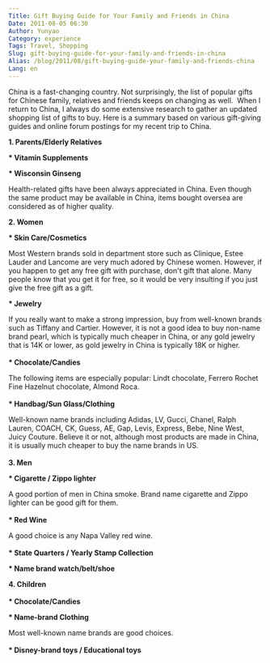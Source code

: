 ```yaml
---
Title: Gift Buying Guide for Your Family and Friends in China
Date: 2011-08-05 06:30
Author: Yunyao
Category: experience
Tags: Travel, Shopping
Slug: gift-buying-guide-for-your-family-and-friends-in-china
Alias: /blog/2011/08/gift-buying-guide-your-family-and-friends-china
Lang: en
---
```


China is a fast-changing country. Not surprisingly, the list of popular gifts for Chinese family, relatives and friends keeps on changing as well.  When I return to China, I always do some extensive research to gather an updated shopping list of gifts to buy. Here is a summary based on various gift-giving guides and online forum postings for my recent trip to China.  
  
**1. Parents/Elderly Relatives**  
  
**\* Vitamin Supplements**  
  
**\* Wisconsin Ginseng**  
  
Health-related gifts have been always appreciated in China. Even though the same product may be available in China, items bought oversea are considered as of higher quality.  
  
**2. Women**  
  
**\* Skin Care/Cosmetics**

Most Western brands sold in department store such as Clinique, Estee Lauder and Lancome are very much adored by Chinese women. However, if you happen to get any free gift with purchase, don't gift that alone. Many people know that you get it for free, so it would be very insulting if you just give the free gift as a gift.

**\* Jewelry**

If you really want to make a strong impression, buy from well-known brands such as Tiffany and Cartier. However, it is not a good idea to buy non-name brand pearl, which is typically much cheaper in China, or any gold jewelry that is 14K or lower, as gold jewelry in China is typically 18K or higher.  
   
**\* Chocolate/Candies**

The following items are especially popular: Lindt chocolate, Ferrero Rochet Fine Hazelnut chocolate, Almond Roca.  
   
**\* Handbag/Sun Glass/Clothing**

Well-known name brands including Adidas, LV, Gucci, Chanel, Ralph Lauren, COACH, CK, Guess, AE, Gap, Levis, Express, Bebe, Nine West, Juicy Couture. Believe it or not, although most products are made in China, it is usually much cheaper to buy the name brands in US.  
      
**3. Men**

**\* Cigarette / Zippo lighter**

A good portion of men in China smoke. Brand name cigarette and Zippo lighter can be good gift for them.  
   
**\* Red Wine**

A good choice is any Napa Valley red wine.  
   
**\* State Quarters / Yearly Stamp Collection**  

**\* Name brand watch/belt/shoe**

**4. Children**  
   
**\* Chocolate/Candies**

**\* Name-brand Clothing**

Most well-known name brands are good choices.  
   
**\* Disney-brand toys / Educational toys**
